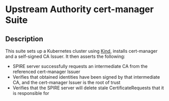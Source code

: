 # Upstream Authority cert-manager Suite

## Description

This suite sets up a Kubernetes cluster using [Kind](https://kind.sigs.k8s.io),
installs cert-manager and a self-signed CA Issuer. It then asserts the
following:

* SPIRE server successfully requests an intermediate CA from the referenced
    cert-manager Issuer
* Verifies that obtained identities have been signed by that intermediate CA,
    and the cert-manager Issuer is the root of trust
* Verifies that the SPIRE server will delete stale CertificateRequests that it
    is responsible for

